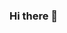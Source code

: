 ### Hi there 👋

<!--
Boa noite!

Sou estudante de Tecnologia, estou fazendo diversos cursos (bootcamp) na
Digital Innovation One Inc., estou atualmente participando do bootcamp do Carrefour Banco, focado na Linguagem Kotlin para
desenvolvimento de Aplicativos Mobile,  tenho feito outros cursos, como: html, css, NodeJS, ReactJS, Javascript, acabei de disponibilizar aqui um Site responsivo, com HTML e CSS (flexbox),
muito bacana ,  o CSS facilita muito na performance de um site, ajuda na configuração do corpo do site, nas divs, textos, background´s, posicionamento de imagens, etc.
Se possivel alguem me de uma oportunidade de entrar na area de Tecnologia, pois tenho aprendido muito, mas preciso utilizar os meus conhecimentos.
Nao sei ainda falar tecnicamente sobre API, Framework, Testes  Unitário e outros, mas tenho aprendido sim, e muito. Obrigado!
Obs.: E se tiver alguem que possa me ensinar mais algumas coisas, agradeço!
